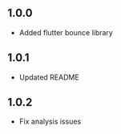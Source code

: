 ## 1.0.0

* Added flutter bounce library

## 1.0.1

* Updated README

## 1.0.2

* Fix analysis issues

